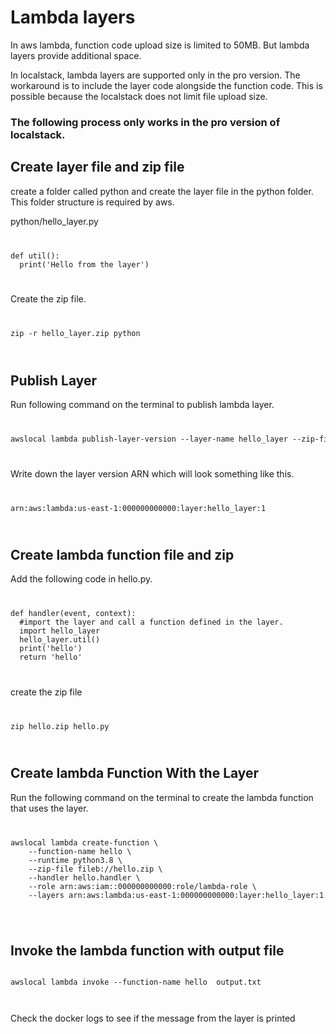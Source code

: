 <h1>Lambda layers</h1>
<p>
In aws lambda, function code upload size is limited to 50MB. But lambda layers provide additional space.
</p>
<p>
In localstack, lambda layers are supported only in the pro version. The workaround is to include the layer code alongside the function code. This is possible because the localstack does not limit file upload size.
</p>
<h3>
The following process only works in the pro version of localstack.
</h3>
<h2>Create layer file and zip file</h2>
<p>
create a folder called python and create the layer file in the python folder. This folder structure is required by aws. 
</p>
<p>python/hello_layer.py</p>
<code>
<pre>
def util():
  print('Hello from the layer')
</pre>
</code>
<p>Create the zip file.</p>
<code>
<pre>
zip -r hello_layer.zip python
</pre>
</code>

<h2>Publish Layer</h2>
<p>
Run following command on the terminal to publish lambda layer. 
</p>

<code>
<pre>
awslocal lambda publish-layer-version --layer-name hello_layer --zip-file fileb://hello_layer.zip
</pre>
</code>

<p>
Write down the layer version ARN which will look something like this.
</p>
<code>
<pre>
arn:aws:lambda:us-east-1:000000000000:layer:hello_layer:1
</pre>
</code>


<h2>Create lambda function file and zip</h2>
<p>
Add the following code in hello.py.
</p>

<code>
<pre>
def handler(event, context):
  #import the layer and call a function defined in the layer.
  import hello_layer
  hello_layer.util()
  print('hello')
  return 'hello'
</pre>
</code>

<p>create the zip file</p>
<code>
<pre>
zip hello.zip hello.py
</pre>
</code>

<h2>Create lambda Function With the Layer</h2>
<p>
Run the following command on the terminal to create the lambda function that uses the layer. 
</p>

<code>
<pre>
awslocal lambda create-function \
    --function-name hello \
    --runtime python3.8 \
    --zip-file fileb://hello.zip \
    --handler hello.handler \
    --role arn:aws:iam::000000000000:role/lambda-role \
    --layers arn:aws:lambda:us-east-1:000000000000:layer:hello_layer:1

</pre>
</code>

<h2>Invoke the lambda function with output file</h2>
<pre>
<code>
awslocal lambda invoke --function-name hello  output.txt
</pre>
</code>

<p>Check the docker logs to see if the message from the layer is printed</p>